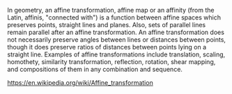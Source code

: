 In geometry, an affine transformation, affine map or an affinity (from the Latin, affinis, "connected with") is a function between affine spaces which preserves points, straight lines and planes. Also, sets of parallel lines remain parallel after an affine transformation. An affine transformation does not necessarily preserve angles between lines or distances between points, though it does preserve ratios of distances between points lying on a straight line.
Examples of affine transformations include translation, scaling, homothety, similarity transformation, reflection, rotation, shear mapping, and compositions of them in any combination and sequence.

https://en.wikipedia.org/wiki/Affine_transformation